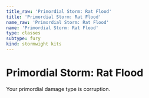 ```yaml
---
title_raw: 'Primordial Storm: Rat Flood'
title: 'Primordial Storm: Rat Flood'
name_raw: 'Primordial Storm: Rat Flood'
name: 'Primordial Storm: Rat Flood'
type: classes
subtype: fury
kind: stormwight kits
---
```


# Primordial Storm: Rat Flood

Your primordial damage type is corruption.
